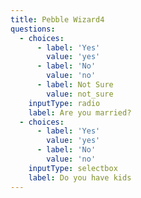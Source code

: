 ```yaml
---
title: Pebble Wizard4
questions:
  - choices:
      - label: 'Yes'
        value: 'yes'
      - label: 'No'
        value: 'no'
      - label: Not Sure
        value: not_sure
    inputType: radio
    label: Are you married?
  - choices:
      - label: 'Yes'
        value: 'yes'
      - label: 'No'
        value: 'no'
    inputType: selectbox
    label: Do you have kids
---
```


